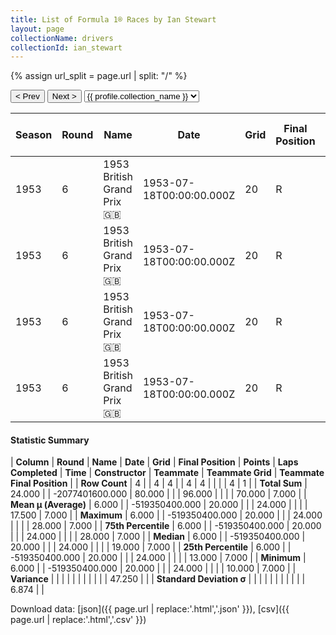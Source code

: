 ```yaml
---
title: List of Formula 1® Races by Ian Stewart
layout: page
collectionName: drivers
collectionId: ian_stewart
---
```


{% assign url_split = page.url | split: "/" %}
<div id="collection-navigation">
<button onclick="selector.options[selector.selectedIndex-1].value && (window.location = selector.options[selector.selectedIndex-1].value);">&lt; Prev</button>
<button onclick="selector.options[selector.selectedIndex+1].value && (window.location = selector.options[selector.selectedIndex+1].value);">Next &gt;</button>
<select id="selector" onchange="this.options[this.selectedIndex].value && (window.location = this.options[this.selectedIndex].value);">
  {% for collectionId in site.data[page.collectionName].refs %}
    {% if collectionId == page.collectionId %}
      {% assign selected = "selected" %}
    {% else %}
      {% assign selected = "" %}
    {% endif %}
    {% assign profile = site.data[page.collectionName][collectionId].profile %}
    <option value="/f1/{{ page.collectionName }}/{{ collectionId }}/{{ url_split[4] }}" {{ selected }}>{{ profile.collection_name }}</option>
  {% endfor %}
</select>
</div>

| Season | Round | Name | Date | Grid | Final Position | Points | Laps Completed | Time | Constructor | Teammate | Teammate Grid | Teammate Final Position |
|--|--|--|--|--|--|--|--|--|--|--|--|--|
| 1953 | 6 | 1953 British Grand Prix 🇬🇧 | 1953-07-18T00:00:00.000Z | 20 | R | 0.0 | 24 |   | Connaught 🇬🇧 | [Prince Bira 🇹🇭](/f1/drivers/bira) | 19 | 7 |
| 1953 | 6 | 1953 British Grand Prix 🇬🇧 | 1953-07-18T00:00:00.000Z | 20 | R | 0.0 | 24 |   | Connaught 🇬🇧 | [Tony Rolt 🇬🇧](/f1/drivers/rolt) | 10 | R |
| 1953 | 6 | 1953 British Grand Prix 🇬🇧 | 1953-07-18T00:00:00.000Z | 20 | R | 0.0 | 24 |   | Connaught 🇬🇧 | [Roy Salvadori 🇬🇧](/f1/drivers/salvadori) | 28 | R |
| 1953 | 6 | 1953 British Grand Prix 🇬🇧 | 1953-07-18T00:00:00.000Z | 20 | R | 0.0 | 24 |   | Connaught 🇬🇧 | [Kenneth McAlpine 🇬🇧](/f1/drivers/mcalpine) | 13 | R |

#### Statistic Summary

| **Column** | **Round** | **Name** | **Date** | **Grid** | **Final Position** | **Points** | **Laps Completed** | **Time** | **Constructor** | **Teammate** | **Teammate Grid** | **Teammate Final Position** |
| **Row Count** | 4 |  | 4 | 4 |  | 4 | 4 |  |  |  | 4 | 1 |
| **Total Sum** | 24.000 |  | -2077401600.000 | 80.000 |  |  | 96.000 |  |  |  | 70.000 | 7.000 |
| **Mean μ (Average)** | 6.000 |  | -519350400.000 | 20.000 |  |  | 24.000 |  |  |  | 17.500 | 7.000 |
| **Maximum** | 6.000 |  | -519350400.000 | 20.000 |  |  | 24.000 |  |  |  | 28.000 | 7.000 |
| **75th Percentile** | 6.000 |  | -519350400.000 | 20.000 |  |  | 24.000 |  |  |  | 28.000 | 7.000 |
| **Median** | 6.000 |  | -519350400.000 | 20.000 |  |  | 24.000 |  |  |  | 19.000 | 7.000 |
| **25th Percentile** | 6.000 |  | -519350400.000 | 20.000 |  |  | 24.000 |  |  |  | 13.000 | 7.000 |
| **Minimum** | 6.000 |  | -519350400.000 | 20.000 |  |  | 24.000 |  |  |  | 10.000 | 7.000 |
| **Variance** |  |  |  |  |  |  |  |  |  |  | 47.250 |  |
| **Standard Deviation σ** |  |  |  |  |  |  |  |  |  |  | 6.874 |  |

Download data: [json]({{ page.url | replace:'.html','.json' }}), [csv]({{ page.url | replace:'.html','.csv' }})
